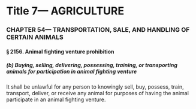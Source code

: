 
# Title 7— AGRICULTURE
### CHAPTER 54— TRANSPORTATION, SALE, AND HANDLING OF CERTAIN ANIMALS
#### § 2156. Animal fighting venture prohibition
##### (b) Buying, selling, delivering, possessing, training, or transporting animals for participation in animal fighting venture

It shall be unlawful for any person to knowingly sell, buy, possess, train, transport, deliver, or receive any animal for purposes of having the animal participate in an animal fighting venture.
